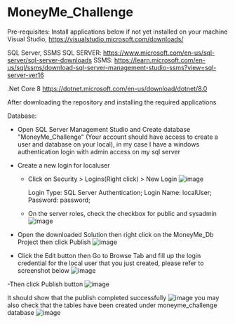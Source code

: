 # MoneyMe_Challenge
Pre-requisites: Install applications below if not yet installed on your machine
Visual Studio, 
https://visualstudio.microsoft.com/downloads/

SQL Server, SSMS 
SQL SERVER: https://www.microsoft.com/en-us/sql-server/sql-server-downloads
SSMS: https://learn.microsoft.com/en-us/sql/ssms/download-sql-server-management-studio-ssms?view=sql-server-ver16

.Net Core 8
https://dotnet.microsoft.com/en-us/download/dotnet/8.0

After downloading the repository and installing the required applications

Database:
- Open SQL Server Management Studio and Create database "MoneyMe_Challenge" (Your account should have access to create a user and database on your local), in my case I have a windows authentication login with admin access on my sql server
- Create a new login for localuser
   - Click on Security > Logins(Right click) > New Login
       ![image](https://github.com/user-attachments/assets/e9989c06-0990-475f-aaf3-53ed0252e655)

      Login Type: SQL Server Authentication;
      Login Name: localUser;
      Password: password;
   - On the server roles, check the checkbox for public and sysadmin
     ![image](https://github.com/user-attachments/assets/9d6ef35d-df51-4dcb-b30f-3e9318b26aaa)
    
- Open the downloaded Solution then right click on the MoneyMe_Db Project then click Publish
![image](https://github.com/user-attachments/assets/481c009f-da7a-4c84-afd3-bcb1edd6a81c)

- Click the Edit button then Go to Browse Tab and fill up the login credential for the local user that you just created, please refer to screenshot below
  ![image](https://github.com/user-attachments/assets/0d305159-4400-4ef9-9367-019b3d4965b7)

-Then click Publish button
![image](https://github.com/user-attachments/assets/0991aec9-ebc7-432e-9d14-0624dd54c10f)

It should show that the publish completed successfully
![image](https://github.com/user-attachments/assets/2d522cd6-4631-4ab7-b028-4fe449daf707)
you may also check that the tables have been created under moneyme_challenge database
![image](https://github.com/user-attachments/assets/da2ad5f2-815c-4477-b3cb-135d80402f41)
